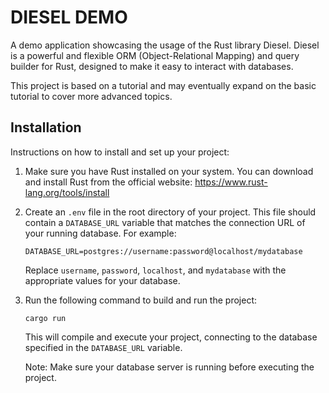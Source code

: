 # DIESEL DEMO

A demo application showcasing the usage of the Rust library Diesel. Diesel is a powerful and flexible ORM (Object-Relational Mapping) and query builder for Rust, designed to make it easy to interact with databases.

This project is based on a tutorial and may eventually expand on the basic tutorial to cover more advanced topics.

## Installation

Instructions on how to install and set up your project:

1. Make sure you have Rust installed on your system. You can download and install Rust from the official website: https://www.rust-lang.org/tools/install

2. Create an `.env` file in the root directory of your project. This file should contain a `DATABASE_URL` variable that matches the connection URL of your running database. For example:

   ```
   DATABASE_URL=postgres://username:password@localhost/mydatabase
   ```

   Replace `username`, `password`, `localhost`, and `mydatabase` with the appropriate values for your database.

3. Run the following command to build and run the project:

   ```
   cargo run
   ```

   This will compile and execute your project, connecting to the database specified in the `DATABASE_URL` variable.

   Note: Make sure your database server is running before executing the project.
